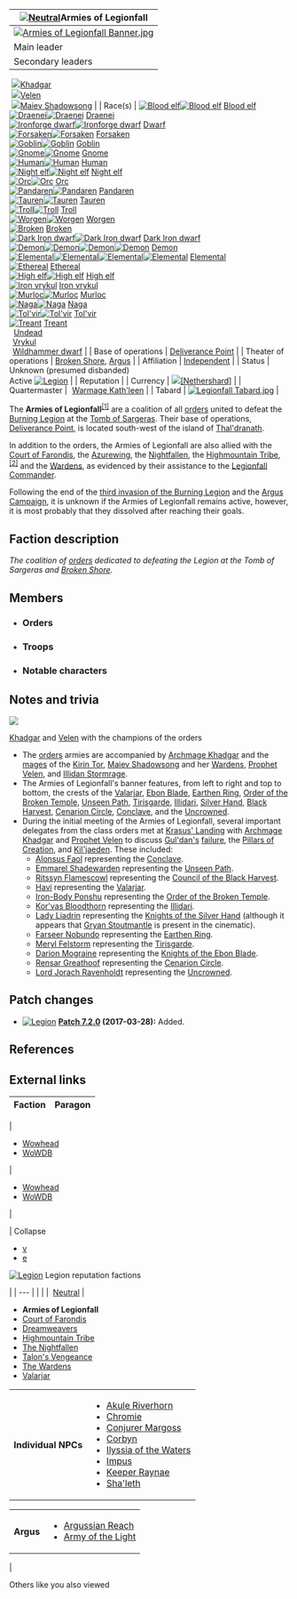 | [![Neutral](https://static.wikia.nocookie.net/wowpedia/images/1/19/Neutral_32.png/revision/latest?cb=20110620212507)](https://wowpedia.fandom.com/wiki/Faction "Neutral")Armies of Legionfall |
| --- |
| [![Armies of Legionfall Banner.jpg](https://static.wikia.nocookie.net/wowpedia/images/4/49/Armies_of_Legionfall_Banner.jpg/revision/latest/scale-to-width-down/260?cb=20180404040238)](https://static.wikia.nocookie.net/wowpedia/images/4/49/Armies_of_Legionfall_Banner.jpg/revision/latest?cb=20180404040238) |
| Main leader | [![IconSmall Adventurer.gif](https://static.wikia.nocookie.net/wowpedia/images/b/b6/IconSmall_Adventurer.gif/revision/latest/scale-to-width-down/16?cb=20200205142144)](https://static.wikia.nocookie.net/wowpedia/images/b/b6/IconSmall_Adventurer.gif/revision/latest?cb=20200205142144) [Order leaders](https://wowpedia.fandom.com/wiki/Adventurer "Adventurer") |
| Secondary leaders |  ![](https://static.wikia.nocookie.net/wowpedia/images/d/d5/IconSmall_Illidan.gif/revision/latest/scale-to-width-down/16?cb=20211211102517)[Illidan Stormrage](https://wowpedia.fandom.com/wiki/Illidan_Stormrage "Illidan Stormrage")  
 ![](https://static.wikia.nocookie.net/wowpedia/images/b/b6/IconSmall_Khadgar.gif/revision/latest/scale-to-width-down/16?cb=20211212102856)[Khadgar](https://wowpedia.fandom.com/wiki/Khadgar "Khadgar")  
 ![](https://static.wikia.nocookie.net/wowpedia/images/9/97/IconSmall_Velen.gif/revision/latest/scale-to-width-down/16?cb=20221016141253)[Velen](https://wowpedia.fandom.com/wiki/Velen "Velen")  
 ![](https://static.wikia.nocookie.net/wowpedia/images/6/6b/IconSmall_Maiev.gif/revision/latest/scale-to-width-down/16?cb=20181211112206)[Maiev Shadowsong](https://wowpedia.fandom.com/wiki/Maiev_Shadowsong "Maiev Shadowsong") |
| Race(s) | [![Blood elf](https://static.wikia.nocookie.net/wowpedia/images/d/da/IconSmall_BloodElf_Male.png/revision/latest/scale-to-width-down/16?cb=20200517221437)](https://wowpedia.fandom.com/wiki/Blood_elf "Blood elf")[![Blood elf](https://static.wikia.nocookie.net/wowpedia/images/7/72/IconSmall_BloodElf_Female.png/revision/latest/scale-to-width-down/16?cb=20200517222352)](https://wowpedia.fandom.com/wiki/Blood_elf "Blood elf") [Blood elf](https://wowpedia.fandom.com/wiki/Blood_elf "Blood elf")  
[![Draenei](https://static.wikia.nocookie.net/wowpedia/images/f/fb/IconSmall_Draenei_Male.gif/revision/latest/scale-to-width-down/16?cb=20200517223519)](https://wowpedia.fandom.com/wiki/Draenei "Draenei")[![Draenei](https://static.wikia.nocookie.net/wowpedia/images/d/d0/IconSmall_Draenei_Female.gif/revision/latest/scale-to-width-down/16?cb=20200517225130)](https://wowpedia.fandom.com/wiki/Draenei "Draenei") [Draenei](https://wowpedia.fandom.com/wiki/Draenei "Draenei")  
[![Ironforge dwarf](https://static.wikia.nocookie.net/wowpedia/images/6/6b/IconSmall_Dwarf_Male.gif/revision/latest/scale-to-width-down/16?cb=20200517225556)](https://wowpedia.fandom.com/wiki/Ironforge_dwarf "Ironforge dwarf")[![Ironforge dwarf](https://static.wikia.nocookie.net/wowpedia/images/0/03/IconSmall_Dwarf_Female.gif/revision/latest/scale-to-width-down/16?cb=20200517230021)](https://wowpedia.fandom.com/wiki/Ironforge_dwarf "Ironforge dwarf") [Dwarf](https://wowpedia.fandom.com/wiki/Ironforge_Dwarf "Ironforge Dwarf")  
[![Forsaken](https://static.wikia.nocookie.net/wowpedia/images/3/3b/IconSmall_Undead_Male.gif/revision/latest/scale-to-width-down/16?cb=20200520010857)](https://wowpedia.fandom.com/wiki/Forsaken "Forsaken")[![Forsaken](https://static.wikia.nocookie.net/wowpedia/images/8/83/IconSmall_Undead_Female.gif/revision/latest/scale-to-width-down/16?cb=20200520011546)](https://wowpedia.fandom.com/wiki/Forsaken "Forsaken") [Forsaken](https://wowpedia.fandom.com/wiki/Forsaken "Forsaken")  
[![Goblin](https://static.wikia.nocookie.net/wowpedia/images/f/f5/IconSmall_Goblin_Male.gif/revision/latest/scale-to-width-down/16?cb=20200517232328)](https://wowpedia.fandom.com/wiki/Goblin "Goblin")[![Goblin](https://static.wikia.nocookie.net/wowpedia/images/c/cf/IconSmall_Goblin_Female.gif/revision/latest/scale-to-width-down/16?cb=20200517233321)](https://wowpedia.fandom.com/wiki/Goblin "Goblin") [Goblin](https://wowpedia.fandom.com/wiki/Goblin "Goblin")  
[![Gnome](https://static.wikia.nocookie.net/wowpedia/images/8/88/IconSmall_Gnome_Male.gif/revision/latest/scale-to-width-down/16?cb=20200614124351)](https://wowpedia.fandom.com/wiki/Gnome "Gnome")[![Gnome](https://static.wikia.nocookie.net/wowpedia/images/0/0b/IconSmall_Gnome_Female.gif/revision/latest/scale-to-width-down/16?cb=20200517231749)](https://wowpedia.fandom.com/wiki/Gnome "Gnome") [Gnome](https://wowpedia.fandom.com/wiki/Gnome "Gnome")  
[![Human](https://static.wikia.nocookie.net/wowpedia/images/e/ee/IconSmall_Human_Male.gif/revision/latest/scale-to-width-down/16?cb=20200518004645)](https://wowpedia.fandom.com/wiki/Human "Human")[![Human](https://static.wikia.nocookie.net/wowpedia/images/8/8b/IconSmall_Human_Female.gif/revision/latest/scale-to-width-down/16?cb=20200518005219)](https://wowpedia.fandom.com/wiki/Human "Human") [Human](https://wowpedia.fandom.com/wiki/Human "Human")  
[![Night elf](https://static.wikia.nocookie.net/wowpedia/images/e/e8/IconSmall_NightElf_Male.gif/revision/latest/scale-to-width-down/16?cb=20200518005657)](https://wowpedia.fandom.com/wiki/Night_elf "Night elf")[![Night elf](https://static.wikia.nocookie.net/wowpedia/images/1/18/IconSmall_NightElf_Female.gif/revision/latest/scale-to-width-down/16?cb=20200518010323)](https://wowpedia.fandom.com/wiki/Night_elf "Night elf") [Night elf](https://wowpedia.fandom.com/wiki/Night_elf "Night elf")  
[![Orc](https://static.wikia.nocookie.net/wowpedia/images/3/3c/IconSmall_Orc_Male.gif/revision/latest/scale-to-width-down/16?cb=20200518012003)](https://wowpedia.fandom.com/wiki/Orc "Orc")[![Orc](https://static.wikia.nocookie.net/wowpedia/images/4/4e/IconSmall_Orc_Female.gif/revision/latest/scale-to-width-down/16?cb=20200518014511)](https://wowpedia.fandom.com/wiki/Orc "Orc") [Orc](https://wowpedia.fandom.com/wiki/Orc "Orc")  
[![Pandaren](https://static.wikia.nocookie.net/wowpedia/images/6/69/IconSmall_Pandaren_Male.gif/revision/latest/scale-to-width-down/16?cb=20200518015751)](https://wowpedia.fandom.com/wiki/Pandaren "Pandaren")[![Pandaren](https://static.wikia.nocookie.net/wowpedia/images/5/52/IconSmall_Pandaren_Female.gif/revision/latest/scale-to-width-down/16?cb=20200518020747)](https://wowpedia.fandom.com/wiki/Pandaren "Pandaren") [Pandaren](https://wowpedia.fandom.com/wiki/Pandaren "Pandaren")  
[![Tauren](https://static.wikia.nocookie.net/wowpedia/images/4/41/IconSmall_Tauren_Male.gif/revision/latest/scale-to-width-down/16?cb=20200519233641)](https://wowpedia.fandom.com/wiki/Tauren "Tauren")[![Tauren](https://static.wikia.nocookie.net/wowpedia/images/3/30/IconSmall_Tauren_Female.gif/revision/latest/scale-to-width-down/16?cb=20200520000847)](https://wowpedia.fandom.com/wiki/Tauren "Tauren") [Tauren](https://wowpedia.fandom.com/wiki/Tauren "Tauren")  
[![Troll](https://static.wikia.nocookie.net/wowpedia/images/5/5f/IconSmall_Troll_Male.gif/revision/latest/scale-to-width-down/16?cb=20200520001858)](https://wowpedia.fandom.com/wiki/Troll "Troll")[![Troll](https://static.wikia.nocookie.net/wowpedia/images/9/93/IconSmall_Troll_Female.gif/revision/latest/scale-to-width-down/16?cb=20200520010154)](https://wowpedia.fandom.com/wiki/Troll "Troll") [Troll](https://wowpedia.fandom.com/wiki/Troll "Troll")  
[![Worgen](https://static.wikia.nocookie.net/wowpedia/images/6/6e/IconSmall_Worgen_Male.gif/revision/latest/scale-to-width-down/16?cb=20200520012351)](https://wowpedia.fandom.com/wiki/Worgen "Worgen")[![Worgen](https://static.wikia.nocookie.net/wowpedia/images/6/64/IconSmall_Worgen_Female.gif/revision/latest/scale-to-width-down/16?cb=20200520022309)](https://wowpedia.fandom.com/wiki/Worgen "Worgen") [Worgen](https://wowpedia.fandom.com/wiki/Worgen "Worgen")  
[![Broken](https://static.wikia.nocookie.net/wowpedia/images/4/4b/IconSmall_Broken_Male.gif/revision/latest/scale-to-width-down/16?cb=20200516152507)](https://wowpedia.fandom.com/wiki/Broken "Broken") [Broken](https://wowpedia.fandom.com/wiki/Broken "Broken")  
[![Dark Iron dwarf](https://static.wikia.nocookie.net/wowpedia/images/7/70/IconSmall_DarkIron_Male.gif/revision/latest/scale-to-width-down/16?cb=20200520041546)](https://wowpedia.fandom.com/wiki/Dark_Iron_dwarf "Dark Iron dwarf")[![Dark Iron dwarf](https://static.wikia.nocookie.net/wowpedia/images/1/1e/IconSmall_DarkIron_Female.gif/revision/latest/scale-to-width-down/16?cb=20200520041914)](https://wowpedia.fandom.com/wiki/Dark_Iron_dwarf "Dark Iron dwarf") [Dark Iron dwarf](https://wowpedia.fandom.com/wiki/Dark_Iron_dwarf "Dark Iron dwarf")  
[![Demon](https://static.wikia.nocookie.net/wowpedia/images/5/5f/IconSmall_Doomguard.gif/revision/latest/scale-to-width-down/16?cb=20211126110656)](https://wowpedia.fandom.com/wiki/Demon "Demon")[![Demon](https://static.wikia.nocookie.net/wowpedia/images/8/89/IconSmall_Felguard.gif/revision/latest/scale-to-width-down/16?cb=20211126111204)](https://wowpedia.fandom.com/wiki/Demon "Demon")[![Demon](https://static.wikia.nocookie.net/wowpedia/images/9/9e/IconSmall_Wrathguard.gif/revision/latest/scale-to-width-down/16?cb=20211126110002)](https://wowpedia.fandom.com/wiki/Demon "Demon")[![Demon](https://static.wikia.nocookie.net/wowpedia/images/b/bd/IconSmall_Imp.gif/revision/latest/scale-to-width-down/16?cb=20211118210606)](https://wowpedia.fandom.com/wiki/Demon "Demon") [Demon](https://wowpedia.fandom.com/wiki/Demon "Demon")  
[![Elemental](https://static.wikia.nocookie.net/wowpedia/images/4/4a/IconSmall_Air.gif/revision/latest/scale-to-width-down/16?cb=20211129111458)](https://wowpedia.fandom.com/wiki/Elemental "Elemental")[![Elemental](https://static.wikia.nocookie.net/wowpedia/images/a/ad/IconSmall_Earth.gif/revision/latest/scale-to-width-down/16?cb=20211129113137)](https://wowpedia.fandom.com/wiki/Elemental "Elemental")[![Elemental](https://static.wikia.nocookie.net/wowpedia/images/0/07/IconSmall_Fire.gif/revision/latest/scale-to-width-down/16?cb=20211129113349)](https://wowpedia.fandom.com/wiki/Elemental "Elemental")[![Elemental](https://static.wikia.nocookie.net/wowpedia/images/a/a3/IconSmall_Water.gif/revision/latest/scale-to-width-down/16?cb=20211129113948)](https://wowpedia.fandom.com/wiki/Elemental "Elemental") [Elemental](https://wowpedia.fandom.com/wiki/Elemental "Elemental")  
[![Ethereal](https://static.wikia.nocookie.net/wowpedia/images/9/90/IconSmall_Ethereal.gif/revision/latest/scale-to-width-down/16?cb=20211118202836)](https://wowpedia.fandom.com/wiki/Ethereal "Ethereal") [Ethereal](https://wowpedia.fandom.com/wiki/Ethereal "Ethereal")  
[![High elf](https://static.wikia.nocookie.net/wowpedia/images/5/5e/IconSmall_HighElf_Male.gif/revision/latest/scale-to-width-down/16?cb=20200517002221)](https://wowpedia.fandom.com/wiki/High_elf "High elf")[![High elf](https://static.wikia.nocookie.net/wowpedia/images/0/07/IconSmall_HighElf_Female.gif/revision/latest/scale-to-width-down/16?cb=20200517002342)](https://wowpedia.fandom.com/wiki/High_elf "High elf") [High elf](https://wowpedia.fandom.com/wiki/High_elf "High elf")  
[![Iron vrykul](https://static.wikia.nocookie.net/wowpedia/images/b/bb/IconSmall_IronVrykul_Male.gif/revision/latest/scale-to-width-down/16?cb=20211118111014)](https://wowpedia.fandom.com/wiki/Iron_vrykul "Iron vrykul") [Iron vrykul](https://wowpedia.fandom.com/wiki/Iron_vrykul "Iron vrykul")  
[![Murloc](https://static.wikia.nocookie.net/wowpedia/images/f/fa/IconSmall_Murloc_Male.gif/revision/latest/scale-to-width-down/16?cb=20211118115740)](https://wowpedia.fandom.com/wiki/Murloc "Murloc")[![Murloc](https://static.wikia.nocookie.net/wowpedia/images/3/3a/IconSmall_Murloc_Female.gif/revision/latest/scale-to-width-down/16?cb=20211118115747)](https://wowpedia.fandom.com/wiki/Murloc "Murloc") [Murloc](https://wowpedia.fandom.com/wiki/Murloc "Murloc")  
[![Naga](https://static.wikia.nocookie.net/wowpedia/images/b/b2/IconSmall_Naga_Male.gif/revision/latest/scale-to-width-down/16?cb=20211118120929)](https://wowpedia.fandom.com/wiki/Naga "Naga")[![Naga](https://static.wikia.nocookie.net/wowpedia/images/0/07/IconSmall_Naga_Female.gif/revision/latest/scale-to-width-down/16?cb=20211118121117)](https://wowpedia.fandom.com/wiki/Naga "Naga") [Naga](https://wowpedia.fandom.com/wiki/Naga "Naga")  
[![Tol'vir](https://static.wikia.nocookie.net/wowpedia/images/6/63/IconSmall_Tol%27vir.gif/revision/latest/scale-to-width-down/16?cb=20211118180646)](https://wowpedia.fandom.com/wiki/Tol%27vir "Tol'vir")[![Tol'vir](https://static.wikia.nocookie.net/wowpedia/images/a/a2/IconSmall_Ramkahen.gif/revision/latest/scale-to-width-down/16?cb=20211118180641)](https://wowpedia.fandom.com/wiki/Tol%27vir "Tol'vir") [Tol'vir](https://wowpedia.fandom.com/wiki/Tol%27vir "Tol'vir")  
[![Treant](https://static.wikia.nocookie.net/wowpedia/images/d/dd/IconSmall_Treant.gif/revision/latest/scale-to-width-down/16?cb=20220814193740)](https://wowpedia.fandom.com/wiki/Treant "Treant") [Treant](https://wowpedia.fandom.com/wiki/Treant "Treant")  
[![Scourge](data:image/gif;base64,R0lGODlhAQABAIABAAAAAP///yH5BAEAAAEALAAAAAABAAEAQAICTAEAOw%3D%3D)](https://wowpedia.fandom.com/wiki/Scourge "Scourge")[![Scourge](data:image/gif;base64,R0lGODlhAQABAIABAAAAAP///yH5BAEAAAEALAAAAAABAAEAQAICTAEAOw%3D%3D)](https://wowpedia.fandom.com/wiki/Scourge "Scourge")[![Scourge](data:image/gif;base64,R0lGODlhAQABAIABAAAAAP///yH5BAEAAAEALAAAAAABAAEAQAICTAEAOw%3D%3D)](https://wowpedia.fandom.com/wiki/Scourge "Scourge")[![Scourge](data:image/gif;base64,R0lGODlhAQABAIABAAAAAP///yH5BAEAAAEALAAAAAABAAEAQAICTAEAOw%3D%3D)](https://wowpedia.fandom.com/wiki/Scourge "Scourge") [Undead](https://wowpedia.fandom.com/wiki/Undead "Undead")  
[![Vrykul](data:image/gif;base64,R0lGODlhAQABAIABAAAAAP///yH5BAEAAAEALAAAAAABAAEAQAICTAEAOw%3D%3D)](https://wowpedia.fandom.com/wiki/Vrykul "Vrykul")[![Vrykul](data:image/gif;base64,R0lGODlhAQABAIABAAAAAP///yH5BAEAAAEALAAAAAABAAEAQAICTAEAOw%3D%3D)](https://wowpedia.fandom.com/wiki/Vrykul "Vrykul") [Vrykul](https://wowpedia.fandom.com/wiki/Vrykul "Vrykul")  
[![Wildhammer dwarf](data:image/gif;base64,R0lGODlhAQABAIABAAAAAP///yH5BAEAAAEALAAAAAABAAEAQAICTAEAOw%3D%3D)](https://wowpedia.fandom.com/wiki/Wildhammer_dwarf "Wildhammer dwarf")[![Wildhammer dwarf](data:image/gif;base64,R0lGODlhAQABAIABAAAAAP///yH5BAEAAAEALAAAAAABAAEAQAICTAEAOw%3D%3D)](https://wowpedia.fandom.com/wiki/Wildhammer_dwarf "Wildhammer dwarf") [Wildhammer dwarf](https://wowpedia.fandom.com/wiki/Wildhammer_dwarf "Wildhammer dwarf") |
| Base of operations | [Deliverance Point](https://wowpedia.fandom.com/wiki/Deliverance_Point "Deliverance Point") |
| Theater of operations | [Broken Shore](https://wowpedia.fandom.com/wiki/Broken_Shore "Broken Shore"), [Argus](https://wowpedia.fandom.com/wiki/Argus "Argus") |
| Affiliation | [Independent](https://wowpedia.fandom.com/wiki/Independent "Independent") |
| Status | Unknown (presumed disbanded)  
Active [![Legion](https://static.wikia.nocookie.net/wowpedia/images/f/fd/Legion-Logo-Small.png/revision/latest?cb=20150808040028)](https://wowpedia.fandom.com/wiki/World_of_Warcraft:_Legion "Legion") |
| Reputation |
| Currency |  ![](https://static.wikia.nocookie.net/wowpedia/images/f/f4/Inv_datacrystal01.png/revision/latest/scale-to-width-down/16?cb=20180219223011)[\[Nethershard\]](https://wowpedia.fandom.com/wiki/Nethershard) |
| Quartermaster | [![IconSmall Human Female.gif](data:image/gif;base64,R0lGODlhAQABAIABAAAAAP///yH5BAEAAAEALAAAAAABAAEAQAICTAEAOw%3D%3D)](https://static.wikia.nocookie.net/wowpedia/images/8/8b/IconSmall_Human_Female.gif/revision/latest?cb=20200518005219) [Warmage Kath'leen](https://wowpedia.fandom.com/wiki/Warmage_Kath%27leen "Warmage Kath'leen") |
| Tabard | [![Legionfall Tabard.jpg](https://static.wikia.nocookie.net/wowpedia/images/1/16/Legionfall_Tabard.jpg/revision/latest/scale-to-width-down/90?cb=20170319185206)](https://static.wikia.nocookie.net/wowpedia/images/1/16/Legionfall_Tabard.jpg/revision/latest?cb=20170319185206) |

The **Armies of Legionfall**<sup id="cite_ref-1"><a href="https://wowpedia.fandom.com/wiki/Armies_of_Legionfall#cite_note-1">[1]</a></sup> are a coalition of all [orders](https://wowpedia.fandom.com/wiki/Class_Order "Class Order") united to defeat the [Burning Legion](https://wowpedia.fandom.com/wiki/Burning_Legion "Burning Legion") at the [Tomb of Sargeras](https://wowpedia.fandom.com/wiki/Tomb_of_Sargeras "Tomb of Sargeras"). Their base of operations, [Deliverance Point](https://wowpedia.fandom.com/wiki/Deliverance_Point "Deliverance Point"), is located south-west of the island of [Thal'dranath](https://wowpedia.fandom.com/wiki/Thal%27dranath "Thal'dranath").

In addition to the orders, the Armies of Legionfall are also allied with the [Court of Farondis](https://wowpedia.fandom.com/wiki/Court_of_Farondis "Court of Farondis"), the [Azurewing](https://wowpedia.fandom.com/wiki/Azurewing "Azurewing"), the [Nightfallen](https://wowpedia.fandom.com/wiki/Nightfallen_(faction) "Nightfallen (faction)"), the [Highmountain Tribe](https://wowpedia.fandom.com/wiki/Highmountain_Tribe "Highmountain Tribe"),<sup id="cite_ref-2"><a href="https://wowpedia.fandom.com/wiki/Armies_of_Legionfall#cite_note-2">[2]</a></sup> and the [Wardens](https://wowpedia.fandom.com/wiki/Wardens "Wardens"), as evidenced by their assistance to the [Legionfall Commander](https://wowpedia.fandom.com/wiki/Adventurer "Adventurer").

Following the end of the [third invasion of the Burning Legion](https://wowpedia.fandom.com/wiki/Third_invasion_of_the_Burning_Legion "Third invasion of the Burning Legion") and the [Argus Campaign](https://wowpedia.fandom.com/wiki/Argus_Campaign "Argus Campaign"), it is unknown if the Armies of Legionfall remains active, however, it is most probably that they dissolved after reaching their goals.

## Faction description

_The coalition of [orders](https://wowpedia.fandom.com/wiki/Class_order "Class order") dedicated to defeating the Legion at the Tomb of Sargeras and [Broken Shore](https://wowpedia.fandom.com/wiki/Broken_Shore "Broken Shore")._

## Members

-   ### Orders
    
-   ### Troops
    
-   ### Notable characters
    

## Notes and trivia

[![](https://static.wikia.nocookie.net/wowpedia/images/c/c8/Legionfall_champions.jpg/revision/latest/scale-to-width-down/180?cb=20170323193900)](https://static.wikia.nocookie.net/wowpedia/images/c/c8/Legionfall_champions.jpg/revision/latest?cb=20170323193900)

[Khadgar](https://wowpedia.fandom.com/wiki/Khadgar "Khadgar") and [Velen](https://wowpedia.fandom.com/wiki/Velen "Velen") with the champions of the orders

-   The [orders](https://wowpedia.fandom.com/wiki/Class_Order "Class Order") armies are accompanied by [Archmage Khadgar](https://wowpedia.fandom.com/wiki/Khadgar "Khadgar") and the [mages](https://wowpedia.fandom.com/wiki/Mage "Mage") of the [Kirin Tor](https://wowpedia.fandom.com/wiki/Kirin_Tor "Kirin Tor"), [Maiev Shadowsong](https://wowpedia.fandom.com/wiki/Maiev_Shadowsong "Maiev Shadowsong") and her [Wardens](https://wowpedia.fandom.com/wiki/The_Wardens "The Wardens"), [Prophet Velen](https://wowpedia.fandom.com/wiki/Prophet_Velen "Prophet Velen"), and [Illidan Stormrage](https://wowpedia.fandom.com/wiki/Illidan_Stormrage "Illidan Stormrage").
-   The Armies of Legionfall's banner features, from left to right and top to bottom, the crests of the [Valarjar](https://wowpedia.fandom.com/wiki/Valarjar "Valarjar"), [Ebon Blade](https://wowpedia.fandom.com/wiki/Ebon_Blade "Ebon Blade"), [Earthen Ring](https://wowpedia.fandom.com/wiki/Earthen_Ring "Earthen Ring"), [Order of the Broken Temple](https://wowpedia.fandom.com/wiki/Order_of_the_Broken_Temple "Order of the Broken Temple"), [Unseen Path](https://wowpedia.fandom.com/wiki/Unseen_Path "Unseen Path"), [Tirisgarde](https://wowpedia.fandom.com/wiki/Tirisgarde "Tirisgarde"), [Illidari](https://wowpedia.fandom.com/wiki/Illidari "Illidari"), [Silver Hand](https://wowpedia.fandom.com/wiki/Silver_Hand "Silver Hand"), [Black Harvest](https://wowpedia.fandom.com/wiki/Black_Harvest "Black Harvest"), [Cenarion Circle](https://wowpedia.fandom.com/wiki/Cenarion_Circle "Cenarion Circle"), [Conclave](https://wowpedia.fandom.com/wiki/Conclave "Conclave"), and the [Uncrowned](https://wowpedia.fandom.com/wiki/The_Uncrowned "The Uncrowned").
-   During the initial meeting of the Armies of Legionfall, several important delegates from the class orders met at [Krasus' Landing](https://wowpedia.fandom.com/wiki/Krasus%27_Landing "Krasus' Landing") with [Archmage Khadgar](https://wowpedia.fandom.com/wiki/Archmage_Khadgar "Archmage Khadgar") and [Prophet Velen](https://wowpedia.fandom.com/wiki/Prophet_Velen "Prophet Velen") to discuss [Gul'dan's](https://wowpedia.fandom.com/wiki/Gul%27dan_(alternate_universe) "Gul'dan (alternate universe)") [failure](https://wowpedia.fandom.com/wiki/Nighthold "Nighthold"), the [Pillars of Creation](https://wowpedia.fandom.com/wiki/Pillars_of_Creation "Pillars of Creation"), and [Kil'jaeden](https://wowpedia.fandom.com/wiki/Kil%27jaeden "Kil'jaeden"). These included:
    -   [Alonsus Faol](https://wowpedia.fandom.com/wiki/Alonsus_Faol "Alonsus Faol") representing the [Conclave](https://wowpedia.fandom.com/wiki/Conclave "Conclave").
    -   [Emmarel Shadewarden](https://wowpedia.fandom.com/wiki/Emmarel_Shadewarden "Emmarel Shadewarden") representing the [Unseen Path](https://wowpedia.fandom.com/wiki/Unseen_Path "Unseen Path").
    -   [Ritssyn Flamescowl](https://wowpedia.fandom.com/wiki/Ritssyn_Flamescowl "Ritssyn Flamescowl") representing the [Council of the Black Harvest](https://wowpedia.fandom.com/wiki/Council_of_the_Black_Harvest "Council of the Black Harvest").
    -   [Havi](https://wowpedia.fandom.com/wiki/Havi "Havi") representing the [Valarjar](https://wowpedia.fandom.com/wiki/Valarjar "Valarjar").
    -   [Iron-Body Ponshu](https://wowpedia.fandom.com/wiki/Iron-Body_Ponshu "Iron-Body Ponshu") representing the [Order of the Broken Temple](https://wowpedia.fandom.com/wiki/Order_of_the_Broken_Temple "Order of the Broken Temple").
    -   [Kor'vas Bloodthorn](https://wowpedia.fandom.com/wiki/Kor%27vas_Bloodthorn "Kor'vas Bloodthorn") representing the [Illidari](https://wowpedia.fandom.com/wiki/Illidari "Illidari").
    -   [Lady Liadrin](https://wowpedia.fandom.com/wiki/Lady_Liadrin "Lady Liadrin") representing the [Knights of the Silver Hand](https://wowpedia.fandom.com/wiki/Knights_of_the_Silver_Hand "Knights of the Silver Hand") (although it appears that [Gryan Stoutmantle](https://wowpedia.fandom.com/wiki/Gryan_Stoutmantle "Gryan Stoutmantle") is present in the cinematic).
    -   [Farseer Nobundo](https://wowpedia.fandom.com/wiki/Farseer_Nobundo "Farseer Nobundo") representing the [Earthen Ring](https://wowpedia.fandom.com/wiki/Earthen_Ring "Earthen Ring").
    -   [Meryl Felstorm](https://wowpedia.fandom.com/wiki/Meryl_Felstorm "Meryl Felstorm") representing the [Tirisgarde](https://wowpedia.fandom.com/wiki/Tirisgarde "Tirisgarde").
    -   [Darion Mograine](https://wowpedia.fandom.com/wiki/Darion_Mograine "Darion Mograine") representing the [Knights of the Ebon Blade](https://wowpedia.fandom.com/wiki/Knights_of_the_Ebon_Blade "Knights of the Ebon Blade").
    -   [Rensar Greathoof](https://wowpedia.fandom.com/wiki/Rensar_Greathoof "Rensar Greathoof") representing the [Cenarion Circle](https://wowpedia.fandom.com/wiki/Cenarion_Circle "Cenarion Circle").
    -   [Lord Jorach Ravenholdt](https://wowpedia.fandom.com/wiki/Lord_Jorach_Ravenholdt "Lord Jorach Ravenholdt") representing the [Uncrowned](https://wowpedia.fandom.com/wiki/Uncrowned "Uncrowned").

## Patch changes

-   [![Legion](https://static.wikia.nocookie.net/wowpedia/images/f/fd/Legion-Logo-Small.png/revision/latest?cb=20150808040028)](https://wowpedia.fandom.com/wiki/World_of_Warcraft:_Legion "Legion") **[Patch 7.2.0](https://wowpedia.fandom.com/wiki/Patch_7.2.0 "Patch 7.2.0") (2017-03-28):** Added.  
    

## References

## External links

| Faction | Paragon |
| --- | --- |
| 
-   [Wowhead](https://www.wowhead.com/faction=2045)
-   [WoWDB](https://www.wowdb.com/factions/2045)

 | 

-   [Wowhead](https://www.wowhead.com/faction=2091)
-   [WoWDB](https://www.wowdb.com/factions/2091)

 |

| Collapse
-   [v](https://wowpedia.fandom.com/wiki/Template:Factions/legion "Template:Factions/legion")
-   [e](https://wowpedia.fandom.com/wiki/Template:Factions/legion?action=edit)

[![Legion](https://static.wikia.nocookie.net/wowpedia/images/f/fd/Legion-Logo-Small.png/revision/latest?cb=20150808040028)](https://wowpedia.fandom.com/wiki/World_of_Warcraft:_Legion "Legion") Legion reputation factions

 |
| --- |
|  |
|  [Neutral](https://wowpedia.fandom.com/wiki/Neutral "Neutral") | 

-   **Armies of Legionfall**
-   [Court of Farondis](https://wowpedia.fandom.com/wiki/Court_of_Farondis "Court of Farondis")
-   [Dreamweavers](https://wowpedia.fandom.com/wiki/Dreamweavers "Dreamweavers")
-   [Highmountain Tribe](https://wowpedia.fandom.com/wiki/Highmountain_Tribe "Highmountain Tribe")
-   [The Nightfallen](https://wowpedia.fandom.com/wiki/Nightfallen_(faction) "Nightfallen (faction)")
-   [Talon's Vengeance](https://wowpedia.fandom.com/wiki/Talon%27s_Vengeance "Talon's Vengeance")
-   [The Wardens](https://wowpedia.fandom.com/wiki/The_Wardens "The Wardens")
-   [Valarjar](https://wowpedia.fandom.com/wiki/Valarjar "Valarjar")

<table><tbody><tr><th scope="row">Individual NPCs</th><td><div><ul><li><a href="https://wowpedia.fandom.com/wiki/Akule_Riverhorn" title="Akule Riverhorn">Akule Riverhorn</a></li><li><a href="https://wowpedia.fandom.com/wiki/Chronormu" title="Chronormu">Chromie</a></li><li><a href="https://wowpedia.fandom.com/wiki/Conjurer_Margoss" title="Conjurer Margoss">Conjurer Margoss</a></li><li><a href="https://wowpedia.fandom.com/wiki/Corbyn" title="Corbyn">Corbyn</a></li><li><a href="https://wowpedia.fandom.com/wiki/Ilyssia_of_the_Waters" title="Ilyssia of the Waters">Ilyssia of the Waters</a></li><li><a href="https://wowpedia.fandom.com/wiki/Impus" title="Impus">Impus</a></li><li><a href="https://wowpedia.fandom.com/wiki/Keeper_Raynae" title="Keeper Raynae">Keeper Raynae</a></li><li><a href="https://wowpedia.fandom.com/wiki/Sha%27leth" title="Sha'leth">Sha'leth</a></li></ul></div></td></tr></tbody></table>

<table><tbody><tr><th scope="row">Argus</th><td><div><ul><li><a href="https://wowpedia.fandom.com/wiki/Argussian_Reach" title="Argussian Reach">Argussian Reach</a></li><li><a href="https://wowpedia.fandom.com/wiki/Army_of_the_Light" title="Army of the Light">Army of the Light</a></li></ul></div></td></tr></tbody></table>

 |

Others like you also viewed